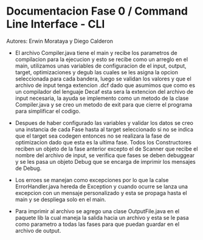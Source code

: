 # Documentacion Fase 0 / Command Line Interface - CLI
Autores: Erwin Morataya y Diego Calderon

 - 	El archivo Compiler.java tiene el main y recibe los parametros de compilacion para la ejecucion
 	y esto se recibe como un arreglo en el main, utilizamos unas variables de configuracion de el 
 	input, output, target, optimizaciones y degub las cuales se les asigna la opcion seleccionada 
 	para cada bandera, luego se validan los valores y que el archivo de input tenga extencion .dcf 
 	dado que asumimos que como es un compilador del lenguaje Decaf esta sera la extencion del archivo 
 	de input necesaria, la ayuda se implemento como un metodo de la clase Compiler.java y se creo un 
 	metodo de exit para que cierre el programa para simplificar el codigo.

 -	Despues de haber configurado las variables y validar los datos se creo una instancia de cada Fase 
 	hasta al target seleccionado si no se indica que el target sea codegen entonces no se realizara la 
 	fase de optimizacion dado que esta es la ultima fase. Todos los Constructores reciben un objeto de 
 	la fase anterior excepto el de Scanner que recibe el nombre del archivo de input, se verifica que 
 	fases se deben debuggear y se les pasa un objeto Debug que se encarga de imprimir los mensajes de 
 	Debug.

 - 	Los erroes se manejan como excepciones por lo que la calse ErrorHandler.java hereda de Exception 
 	y cuando ocurre se lanza una excepcion con un mensaje personalizado y esta se propaga hasta el 
 	main y se despliega solo en el main.

 - 	Para imprimir al archivo se agrego una clase OutputFile.java en el paquete lib la cual maneja la 
 	salida hacia un archivo y esta se le pasa como parametro a todas las fases para que puedan 
 	guardar en el archivo de output.